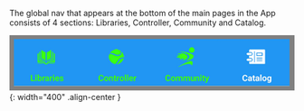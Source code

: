 The global nav that appears at the bottom of the main pages in the App consists of 4 sections: Libraries, Controller, Community and Catalog. 

![GlobalNav Image](../assets/images/GlobalNav_500.png){: width="400" .align-center } 
